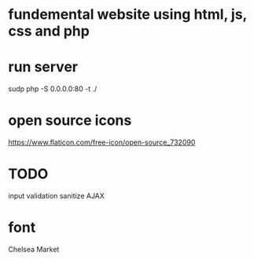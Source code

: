 # fundemental website using html, js, css and php

# run server
sudp php -S 0.0.0.0:80 -t ./

# open source icons
https://www.flaticon.com/free-icon/open-source_732090

# TODO
input validation
sanitize
AJAX

# font
Chelsea Market